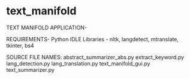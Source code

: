 # text_manifold

TEXT MANIFOLD APPLICATION-

REQUIREMENTS-
Python IDLE
Libraries - nltk, langdetect, mtranslate, tkinter, bs4

SOURCE FILE NAMES:
abstract_summarizer_abs.py
extract_keyword.py
lang_detection.py
lang_translation.py
text_manifold_gui.py
text_summarizer.py

